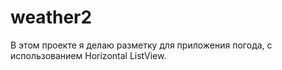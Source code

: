 # weather2

В этом проекте я делаю разметку для приложения погода, с использованием Horizontal ListView.
